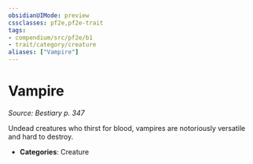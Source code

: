 ```yaml
---
obsidianUIMode: preview
cssclasses: pf2e,pf2e-trait
tags:
- compendium/src/pf2e/b1
- trait/category/creature
aliases: ["Vampire"]
---
```

# Vampire  
*Source: Bestiary p. 347*  

Undead creatures who thirst for blood, vampires are notoriously versatile and hard to destroy.

- **Categories**: Creature
